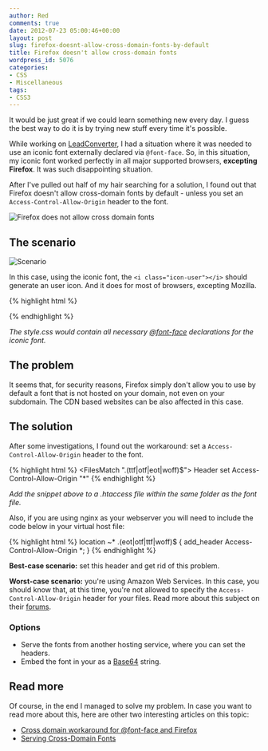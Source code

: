 ```yaml
---
author: Red
comments: true
date: 2012-07-23 05:00:46+00:00
layout: post
slug: firefox-doesnt-allow-cross-domain-fonts-by-default
title: Firefox doesn't allow cross-domain fonts
wordpress_id: 5076
categories:
- CSS
- Miscellaneous
tags:
- CSS3
---
```


It would be just great if we could learn something new every day. I guess the best way to do it is by trying new stuff every time it's possible.

While working on [LeadConverter](http://www.lead-converter.com/), I had a situation where it was needed to use an iconic font externally declared via `@font-face`. So, in this situation, my iconic font worked perfectly in all major supported browsers, **excepting Firefox**. It was such disappointing situation.

After I've pulled out half of my hair searching for a solution, I found out that Firefox doesn't allow cross-domain fonts by default - unless you set an `Access-Control-Allow-Origin` header to the font.

![Firefox does not allow cross domain fonts](http://www.red-team-design.com/wp-content/uploads/2012/07/firefox-does-not-allow-cross-domain-fonts.png)

<!-- more -->

## The scenario

![Scenario](http://www.red-team-design.com/wp-content/uploads/2012/07/firefox-cross-domain-fonts.png)

In this case, using the iconic font, the `<i class="icon-user"></i>` should generate an user icon. And it does for most of browsers, excepting Mozilla.
    
{% highlight html %}
<!doctype html>
<html>
<head>
<title></title>
<link rel="stylesheet" href="http://www.example.com/style.css">
</head>
<body>
  <i class="icon-user"></i>
</body>
</html>
{% endhighlight %}    


_The style.css would contain all necessary [@font-face](http://www.red-team-design.com/css3-font-face-or-how-to-use-a-custom-font-for-your-website) declarations for the iconic font._

## The problem

It seems that, for security reasons, Firefox simply don't allow you to use by default a font that is not hosted on your domain, not even on your subdomain. The CDN based websites can be also affected in this case.

## The solution

After some investigations, I found out the workaround: set a `Access-Control-Allow-Origin` header to the font.


    
{% highlight html %}
<FilesMatch "\.(ttf|otf|eot|woff)$">
  <IfModule mod_headers.c>
    Header set Access-Control-Allow-Origin "*"
  </IfModule>
</FilesMatch>
{% endhighlight %}

_Add the snippet above to a .htaccess file within the same folder as the font file._

Also, if you are using nginx as your webserver you will need to include the code below in your virtual host file:

{% highlight html %}
location ~* \.(eot|otf|ttf|woff)$ {
    add_header Access-Control-Allow-Origin *;
}
{% endhighlight %}


**Best-case scenario:** set this header and get rid of this problem.

**Worst-case scenario:** you're using Amazon Web Services. In this case, you should know that, at this time, you're not allowed to specify the `Access-Control-Allow-Origin` header for your files. Read more about this subject on their [forums](https://forums.aws.amazon.com/message.jspa?messageID=160131).

### Options
	
  * Serve the fonts from another hosting service, where you can set the headers.	
  * Embed the font in your as a [Base64](http://www.red-team-design.com/css3-signup-form) string.

## Read more

Of course, in the end I managed to solve my problem. In case you want to read more about this, here are other two interesting articles on this topic:
	
  * [Cross domain workaround for @font-face and Firefox](http://geoff.evason.name/2010/05/03/cross-domain-workaround-for-font-face-and-firefox/)	
  * [Serving Cross-Domain Fonts](http://www.bryandragon.com/articles/rails-asset-pipeline-cdns-and-serving-cross-domain-fonts)